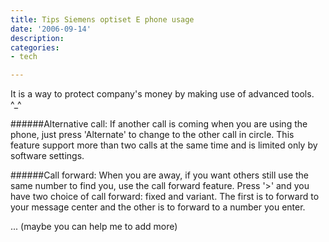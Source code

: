 ```yaml
---
title: Tips Siemens optiset E phone usage
date: '2006-09-14'
description:
categories:
- tech

---
```

It is a way to protect company's money by making use of advanced tools. ^_^

######Alternative call:
If another call is coming when you are using the phone, just press 'Alternate' to change to the other call in circle. This feature support more than two calls at the same time and is limited only by software settings.

######Call forward:
When you are away, if you want others still use the same number to find you, use the call forward feature. Press '>' and you have two choice of call forward: fixed and variant. The first is to forward to your message center and the other is to forward to a number you enter.

... (maybe you can help me to add more)